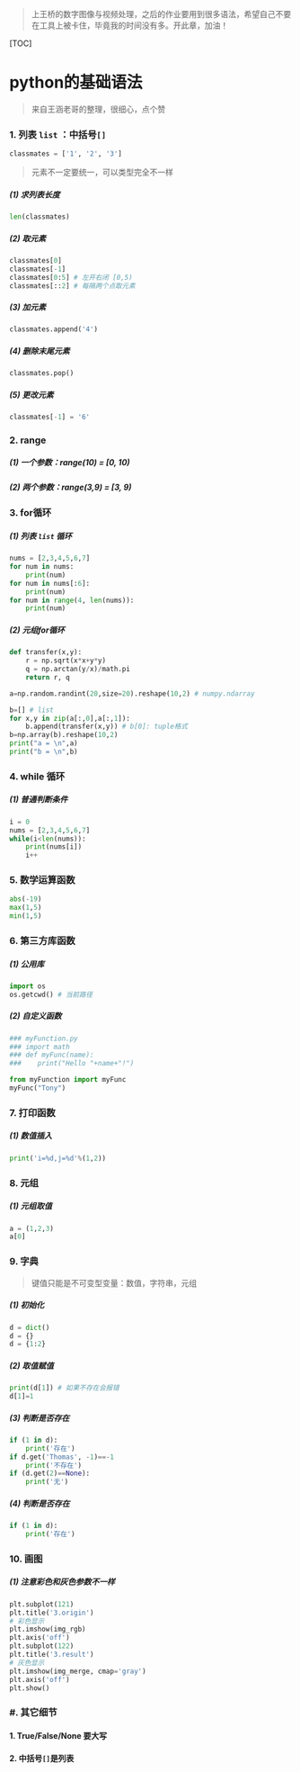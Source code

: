 > 上王桥的数字图像与视频处理，之后的作业要用到很多语法，希望自己不要在工具上被卡住，毕竟我的时间没有多。开此章，加油！



[TOC]

# python的基础语法

> 来自王涵老哥的整理，很细心，点个赞



### 1. 列表 `list` ：中括号`[]`

```python
classmates = ['1', '2', '3']
```

> 元素不一定要统一，可以类型完全不一样



##### (1) 求列表长度

```python
len(classmates)
```

##### (2) 取元素

```python
classmates[0]
classmates[-1]
classmates[0:5] # 左开右闭 [0,5)
classmates[::2] # 每隔两个点取元素
```

##### (3) 加元素

```python
classmates.append('4')
```

##### (4) 删除末尾元素

```python
classmates.pop()
```

##### (5) 更改元素

```python
classmates[-1] = '6'
```



### 2. range

##### (1) 一个参数：range(10) = [0, 10)

##### (2) 两个参数：range(3,9) = [3, 9)





### 3. for循环



##### (1) 列表 `list` 循环

```python
nums = [2,3,4,5,6,7]
for num in nums:
    print(num)
for num in nums[:6]:
    print(num)
for num in range(4, len(nums)):
    print(num)
```



##### (2) 元组for循环

```python
def transfer(x,y):
    r = np.sqrt(x*x+y*y)
    q = np.arctan(y/x)/math.pi
    return r, q

a=np.random.randint(20,size=20).reshape(10,2) # numpy.ndarray

b=[] # list
for x,y in zip(a[:,0],a[:,1]):
    b.append(transfer(x,y)) # b[0]: tuple格式
b=np.array(b).reshape(10,2)
print("a = \n",a)
print("b = \n",b)
```





### 4. while 循环

##### (1) 普通判断条件

```python
i = 0
nums = [2,3,4,5,6,7]
while(i<len(nums)):
    print(nums[i])
    i++
```







### 5. 数学运算函数

```python
abs(-19)
max(1,5)
min(1,5)
```





### 6. 第三方库函数

##### (1) 公用库

```python
import os
os.getcwd() # 当前路径
```

##### (2) 自定义函数 

```python
### myFunction.py
### import math
### def myFunc(name):
###    print("Hello "+name+"!")

from myFunction import myFunc
myFunc("Tony")
```





### 7. 打印函数

##### (1) 数值插入

```python
print('i=%d,j=%d'%(1,2))
```





### 8. 元组

##### (1) 元组取值

```python
a = (1,2,3)
a[0]
```





### 9. 字典

> 键值只能是不可变型变量：数值，字符串，元组

##### (1) 初始化

```python
d = dict()
d = {}
d = {1:2}
```

##### (2) 取值赋值

```python
print(d[1]) # 如果不存在会报错
d[1]=1
```

##### (3) 判断是否存在

```python
if (1 in d):
    print('存在')
if d.get('Thomas', -1)==-1
	print('不存在')
if (d.get(2)==None):
    print('无')
```

##### (4) 判断是否存在

```python
if (1 in d):
    print('存在')
```







### 10. 画图

##### (1) 注意彩色和灰色参数不一样

```python
plt.subplot(121)
plt.title('3.origin')
# 彩色显示
plt.imshow(img_rgb)
plt.axis('off')
plt.subplot(122)
plt.title('3.result')
# 灰色显示
plt.imshow(img_merge, cmap='gray')
plt.axis('off')
plt.show()
```











### #. 其它细节

#### 1. True/False/None 要大写

#### 2. 中括号`[]`是列表